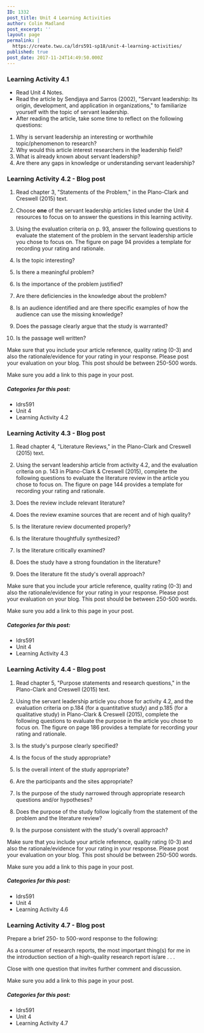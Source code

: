 ```yaml
---
ID: 1332
post_title: Unit 4 Learning Activities
author: Colin Madland
post_excerpt: ''
layout: page
permalink: |
  https://create.twu.ca/ldrs591-sp18/unit-4-learning-activities/
published: true
post_date: 2017-11-24T14:49:50.000Z
---
```


### Learning Activity 4.1

* Read Unit 4 Notes.
* Read the article by Sendjaya and Sarros \(2002\), "Servant leadership: Its origin, development, and application in organizations," to familiarize yourself with the topic of servant leadership.
* After reading the article, take some time to reflect on the following questions:

1. Why is servant leadership an interesting or worthwhile topic/phenomenon to research?
2. Why would this article interest researchers in the leadership field? 
3. What is already known about servant leadership? 
4. Are there any gaps in knowledge or understanding servant leadership?

### Learning Activity 4.2 - Blog post

1. Read chapter 3, "Statements of the Problem," in the Plano-Clark and Creswell \(2015\) text.

2. Choose **one** of the servant leadership articles listed under the Unit 4 resources to focus on to answer the questions in this learning activity.

3. Using the evaluation criteria on p. 93, answer the following questions to evaluate the statement of the problem in the servant leadership article you chose to focus on. The figure on page 94 provides a template for recording your rating and rationale.

4. Is the topic interesting?

5. Is there a meaningful problem?

6. Is the importance of the problem justified?

7. Are there deficiencies in the knowledge about the problem?
8. Is an audience identified and are there specific examples of how the audience can use the missing knowledge?
9. Does the passage clearly argue that the study is warranted?
10. Is the passage well written?

Make sure that you include your article reference, quality rating \(0-3\) and also the rationale/evidence for your rating in your response.  Please post your evaluation on your blog. This post should be between 250-500 words.

Make sure you add a link to this page in your post.

##### Categories for this post:

* ldrs591
* Unit 4
* Learning Activity 4.2

### Learning Activity 4.3 - Blog post

1. Read chapter 4, "Literature Reviews," in the Plano-Clark and Creswell \(2015\) text.
2. Using the servant leadership article from activity 4.2, and the evaluation criteria on p. 143 in Plano-Clark & Creswell \(2015\), complete the following questions to evaluate the literature review in the article you chose to focus on. The figure on page 144 provides a template for recording your rating and rationale.

3. Does the review include relevant literature?

4. Does the review examine sources that are recent and of high quality?

5. Is the literature review documented properly?

6. Is the literature thoughtfully synthesized?
7. Is the literature critically examined?
8. Does the study have a strong foundation in the literature?
9. Does the literature fit the study's overall approach?

Make sure that you include your article reference, quality rating \(0-3\) and also the rationale/evidence for your rating in your response.  Please post your evaluation on your blog.  This post should be between 250-500 words.

Make sure you add a link to this page in your post.

##### Categories for this post:

* ldrs591
* Unit 4
* Learning Activity 4.3

### Learning Activity 4.4 - Blog post

1. Read chapter 5, "Purpose statements and research questions," in the Plano-Clark and Creswell \(2015\) text.
2. Using the servant leadership article you chose for activity 4.2, and the evaluation criteria on p.184 \(for a quantitative study\) and p.185 \(for a qualitative study\) in Plano-Clark & Creswell \(2015\), complete the following questions to evaluate the purpose in the article you chose to focus on. The figure on page 186 provides a template for recording your rating and rationale.

3. Is the study's purpose clearly specified?

4. Is the focus of the study appropriate?

5. Is the overall intent of the study appropriate?

6. Are the participants and the sites appropriate?
7. Is the purpose of the study narrowed through appropriate research questions and/or hypotheses?
8. Does the purpose of the study follow logically from the statement of the problem and the literature review?
9. Is the purpose consistent with the study's overall approach?

Make sure that you include your article reference, quality rating \(0-3\) and also the rationale/evidence for your rating in your response.  Please post your evaluation on your blog. This post should be between 250-500 words.

Make sure you add a link to this page in your post.

##### Categories for this post:

* ldrs591
* Unit 4
* Learning Activity 4.6

### Learning Activity 4.7 - Blog post

Prepare a brief 250- to 500-word response to the following:

As a consumer of research reports, the most important thing\(s\) for me in the introduction section of a high-quality research report is/are . . .

Close with one question that invites further comment and discussion.

Make sure you add a link to this page in your post.

##### Categories for this post:

* ldrs591
* Unit 4
* Learning Activity 4.7



